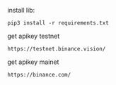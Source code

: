 install lib:
```
pip3 install -r requirements.txt
```


get apikey testnet
```
https://testnet.binance.vision/
```

get apikey mainet
```
https://binance.com/
```